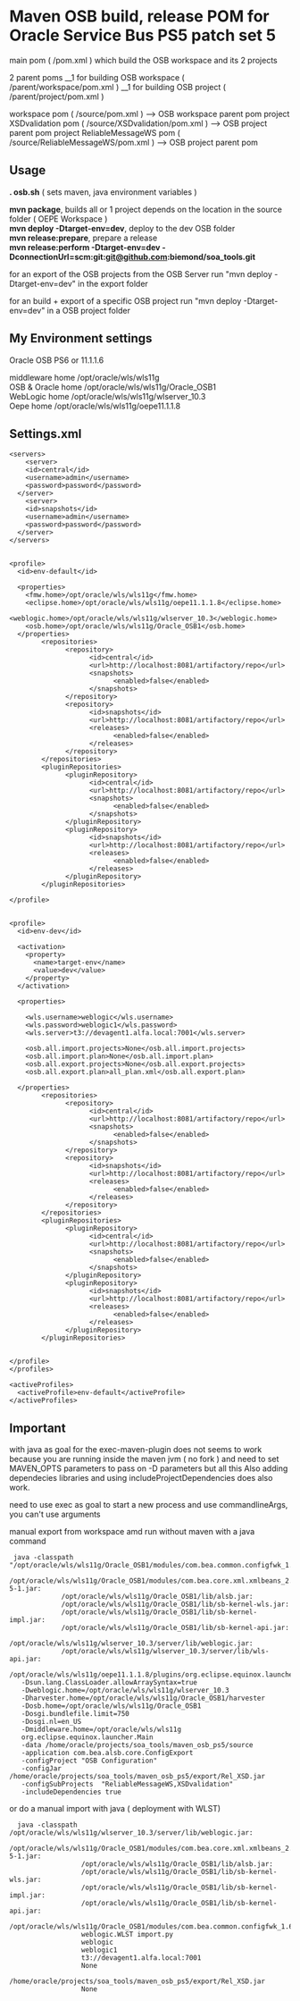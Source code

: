 Maven OSB build, release POM for Oracle Service Bus PS5 patch set 5
===================================================================


main pom ( /pom.xml ) which build the OSB workspace and its 2 projects

2 parent poms
__1 for building OSB workspace ( /parent/workspace/pom.xml )
__1 for building OSB project ( /parent/project/pom.xml )

workspace pom ( /source/pom.xml ) --> OSB workspace parent pom
project XSDvalidation pom ( /source/XSDvalidation/pom.xml ) --> OSB project parent pom
project ReliableMessageWS pom ( /source/ReliableMessageWS/pom.xml ) --> OSB project parent pom


Usage
-----

__. osb.sh__  ( sets maven, java environment variables )

__mvn package__, builds all or 1 project depends on the location in the source folder ( OEPE Workspace )  
__mvn deploy -Dtarget-env=dev__, deploy to the dev OSB folder  
__mvn release:prepare__, prepare a release  
__mvn release:perform -Dtarget-env=dev -DconnectionUrl=scm:git:git@github.com:biemond/soa_tools.git__  


for an export of the OSB projects from the OSB Server run "mvn deploy -Dtarget-env=dev" in the export folder

for an build + export of a specific OSB project run "mvn deploy -Dtarget-env=dev" in a OSB project folder

My Environment settings
-----------------------

Oracle OSB PS6 or 11.1.1.6

middleware home   /opt/oracle/wls/wls11g  
OSB & Oracle home /opt/oracle/wls/wls11g/Oracle_OSB1  
WebLogic home     /opt/oracle/wls/wls11g/wlserver_10.3  
Oepe home         /opt/oracle/wls/wls11g/oepe11.1.1.8  


Settings.xml
------------
    <servers>
    	<server>
        <id>central</id>
        <username>admin</username>
        <password>password</password>
      </server>
    	<server>
        <id>snapshots</id>
        <username>admin</username>
        <password>password</password>
      </server>
    </servers>


    <profile>
      <id>env-default</id>

      <properties>
        <fmw.home>/opt/oracle/wls/wls11g</fmw.home>
        <eclipse.home>/opt/oracle/wls/wls11g/oepe11.1.1.8</eclipse.home>
        <weblogic.home>/opt/oracle/wls/wls11g/wlserver_10.3</weblogic.home>
        <osb.home>/opt/oracle/wls/wls11g/Oracle_OSB1</osb.home>        
      </properties>
            <repositories>
                  <repository>
                        <id>central</id>
                        <url>http://localhost:8081/artifactory/repo</url>
                        <snapshots>
                              <enabled>false</enabled>
                        </snapshots>
                  </repository>
                  <repository>
                        <id>snapshots</id>
                        <url>http://localhost:8081/artifactory/repo</url>
                        <releases>
                              <enabled>false</enabled>
                        </releases>
                  </repository>
            </repositories>
            <pluginRepositories>
                  <pluginRepository>
                        <id>central</id>
                        <url>http://localhost:8081/artifactory/repo</url>
                        <snapshots>
                              <enabled>false</enabled>
                        </snapshots>
                  </pluginRepository>
                  <pluginRepository>
                        <id>snapshots</id>
                        <url>http://localhost:8081/artifactory/repo</url>
                        <releases>
                              <enabled>false</enabled>
                        </releases>
                  </pluginRepository>
            </pluginRepositories>

    </profile>


    <profile>
      <id>env-dev</id>

      <activation>
        <property>
          <name>target-env</name>
          <value>dev</value>
        </property>
      </activation>

      <properties>

        <wls.username>weblogic</wls.username>
        <wls.password>weblogic1</wls.password>
        <wls.server>t3://devagent1.alfa.local:7001</wls.server>

        <osb.all.import.projects>None</osb.all.import.projects>
        <osb.all.import.plan>None</osb.all.import.plan>
        <osb.all.export.projects>None</osb.all.export.projects>
        <osb.all.export.plan>all_plan.xml</osb.all.export.plan>
        
      </properties>
            <repositories>
                  <repository>
                        <id>central</id>
                        <url>http://localhost:8081/artifactory/repo</url>
                        <snapshots>
                              <enabled>false</enabled>
                        </snapshots>
                  </repository>
                  <repository>
                        <id>snapshots</id>
                        <url>http://localhost:8081/artifactory/repo</url>
                        <releases>
                              <enabled>false</enabled>
                        </releases>
                  </repository>
            </repositories>
            <pluginRepositories>
                  <pluginRepository>
                        <id>central</id>
                        <url>http://localhost:8081/artifactory/repo</url>
                        <snapshots>
                              <enabled>false</enabled>
                        </snapshots>
                  </pluginRepository>
                  <pluginRepository>
                        <id>snapshots</id>
                        <url>http://localhost:8081/artifactory/repo</url>
                        <releases>
                              <enabled>false</enabled>
                        </releases>
                  </pluginRepository>
            </pluginRepositories>


    </profile>
    </profiles>
  
    <activeProfiles>
      <activeProfile>env-default</activeProfile>
    </activeProfiles>
  


Important
---------
with java as goal for the exec-maven-plugin does not seems to work because you are running inside 
the maven jvm ( no fork ) and need to set MAVEN_OPTS parameters to pass on -D parameters but all this
Also adding dependecies libraries and using includeProjectDependencies does also work.

need to use exec as goal to start a new process and use commandlineArgs, you can't use arguments


manual export from workspace amd run without maven with a java command

     java -classpath "/opt/oracle/wls/wls11g/Oracle_OSB1/modules/com.bea.common.configfwk_1.6.0.0.jar:
                 /opt/oracle/wls/wls11g/Oracle_OSB1/modules/com.bea.core.xml.xmlbeans_2.2.0.0_2-5-1.jar:
                 /opt/oracle/wls/wls11g/Oracle_OSB1/lib/alsb.jar:
                 /opt/oracle/wls/wls11g/Oracle_OSB1/lib/sb-kernel-wls.jar:
                 /opt/oracle/wls/wls11g/Oracle_OSB1/lib/sb-kernel-impl.jar:
                 /opt/oracle/wls/wls11g/Oracle_OSB1/lib/sb-kernel-api.jar:
                 /opt/oracle/wls/wls11g/wlserver_10.3/server/lib/weblogic.jar:
                 /opt/oracle/wls/wls11g/wlserver_10.3/server/lib/wls-api.jar:
                 /opt/oracle/wls/wls11g/oepe11.1.1.8/plugins/org.eclipse.equinox.launcher_1.2.0.v20110502.jar" 
       -Dsun.lang.ClassLoader.allowArraySyntax=true 
       -Dweblogic.home=/opt/oracle/wls/wls11g/wlserver_10.3 
       -Dharvester.home=/opt/oracle/wls/wls11g/Oracle_OSB1/harvester 
       -Dosb.home=/opt/oracle/wls/wls11g/Oracle_OSB1 
       -Dosgi.bundlefile.limit=750 
       -Dosgi.nl=en_US 
       -Dmiddleware.home=/opt/oracle/wls/wls11g 
       org.eclipse.equinox.launcher.Main 
       -data /home/oracle/projects/soa_tools/maven_osb_ps5/source 
       -application com.bea.alsb.core.ConfigExport 
       -configProject "OSB Configuration" 
       -configJar /home/oracle/projects/soa_tools/maven_osb_ps5/export/Rel_XSD.jar 
       -configSubProjects  "ReliableMessageWS,XSDvalidation" 
       -includeDependencies true 
     
     
or do a manual import with java ( deployment with WLST)

      java -classpath /opt/oracle/wls/wls11g/wlserver_10.3/server/lib/weblogic.jar:
                      /opt/oracle/wls/wls11g/Oracle_OSB1/modules/com.bea.core.xml.xmlbeans_2.2.0.0_2-5-1.jar:
                      /opt/oracle/wls/wls11g/Oracle_OSB1/lib/alsb.jar:
                      /opt/oracle/wls/wls11g/Oracle_OSB1/lib/sb-kernel-wls.jar:
                      /opt/oracle/wls/wls11g/Oracle_OSB1/lib/sb-kernel-impl.jar:
                      /opt/oracle/wls/wls11g/Oracle_OSB1/lib/sb-kernel-api.jar:
                      /opt/oracle/wls/wls11g/Oracle_OSB1/modules/com.bea.common.configfwk_1.6.0.0.jar 
                      weblogic.WLST import.py 
                      weblogic 
                      weblogic1 
                      t3://devagent1.alfa.local:7001 
                      None 
                      /home/oracle/projects/soa_tools/maven_osb_ps5/export/Rel_XSD.jar 
                      None
      

